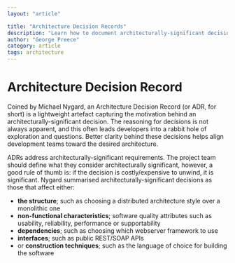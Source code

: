 ```yaml
---
layout: "article"

title: "Architecture Decision Records"
description: "Learn how to document architecturally-significant decisions and why it is crucial for development teams"
author: "George Preece"
category: article
tags: architecture
---
```

# Architecture Decision Record
Coined by Michael Nygard, an Architecture Decision Record (or ADR, for short) is a lightweight artefact capturing the motivation behind an architecturally-significant decision. The reasoning for decisions is not always apparent, and this often leads developers into a rabbit hole of exploration and questions. Better clarity behind these decisions helps align development teams toward the desired architecture.

ADRs address architecturally-significant requirements. The project team should define what they consider architecturally significant, however, a good rule of thumb is: if the decision is costly/expensive to unwind, it is significant. Nygard summarised architecturally-significant decisions as those that affect either:
- **the structure**; such as choosing a distributed architecture style over a monolithic one
- **non-functional characteristics**; software quality attributes such as usability, reliability, performance or supportability
- **dependencies**; such as choosing which webserver framework to use
- **interfaces**; such as public REST/SOAP APIs
- or **construction techniques**; such as the language of choice for building the software